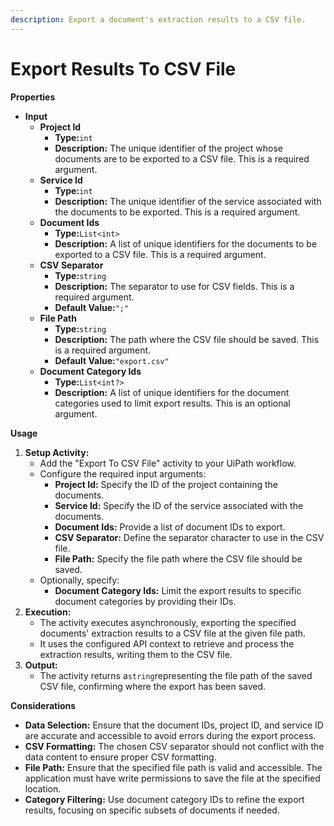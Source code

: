 ```yaml
---
description: Export a document's extraction results to a CSV file.
---
```


# Export Results To CSV File

**Properties**

* **Input**
  * **Project Id**
    * **Type:**`int`
    * **Description:** The unique identifier of the project whose documents are to be exported to a CSV file. This is a required argument.
  * **Service Id**
    * **Type:**`int`
    * **Description:** The unique identifier of the service associated with the documents to be exported. This is a required argument.
  * **Document Ids**
    * **Type:**`List<int>`
    * **Description:** A list of unique identifiers for the documents to be exported to a CSV file. This is a required argument.
  * **CSV Separator**
    * **Type:**`string`
    * **Description:** The separator to use for CSV fields. This is a required argument.
    * **Default Value:**`";"`
  * **File Path**
    * **Type:**`string`
    * **Description:** The path where the CSV file should be saved. This is a required argument.
    * **Default Value:**`"export.csv"`
  * **Document Category Ids**
    * **Type:**`List<int?>`
    * **Description:** A list of unique identifiers for the document categories used to limit export results. This is an optional argument.

**Usage**

1. **Setup Activity:**
   * Add the "Export To CSV File" activity to your UiPath workflow.
   * Configure the required input arguments:
     * **Project Id:** Specify the ID of the project containing the documents.
     * **Service Id:** Specify the ID of the service associated with the documents.
     * **Document Ids:** Provide a list of document IDs to export.
     * **CSV Separator:** Define the separator character to use in the CSV file.
     * **File Path:** Specify the file path where the CSV file should be saved.
   * Optionally, specify:
     * **Document Category Ids:** Limit the export results to specific document categories by providing their IDs.
2. **Execution:**
   * The activity executes asynchronously, exporting the specified documents' extraction results to a CSV file at the given file path.
   * It uses the configured API context to retrieve and process the extraction results, writing them to the CSV file.
3. **Output:**
   * The activity returns a`string`representing the file path of the saved CSV file, confirming where the export has been saved.

**Considerations**

* **Data Selection:** Ensure that the document IDs, project ID, and service ID are accurate and accessible to avoid errors during the export process.
* **CSV Formatting:** The chosen CSV separator should not conflict with the data content to ensure proper CSV formatting.
* **File Path:** Ensure that the specified file path is valid and accessible. The application must have write permissions to save the file at the specified location.
* **Category Filtering:** Use document category IDs to refine the export results, focusing on specific subsets of documents if needed.

